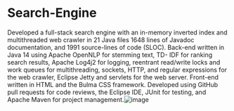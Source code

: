 # Search-Engine
Developed a full-stack search engine with an in-memory inverted index and multithreaded web crawler in 21 Java files 1648 lines of Javadoc documentation, and 1991 source-lines of code (SLOC). Back-end written in Java 14 using Apache OpenNLP for stemming text, TD- IDF for ranking search results, Apache Log4j2 for logging, reentrant read/write locks and work queues for multithreading, sockets, HTTP, and regular expressions for the web crawler, Eclipse Jetty and servlets for the web server. Front-end written in HTML and the Bulma CSS framework. Developed using GitHub pull requests for code reviews, the Eclipse IDE, JUnit for testing, and Apache Maven for project management.![image](https://github.com/nogagottlieb/Search-Engine/assets/90576721/ceadd6a8-c95c-4e69-a866-92ab6d2f35e6)
